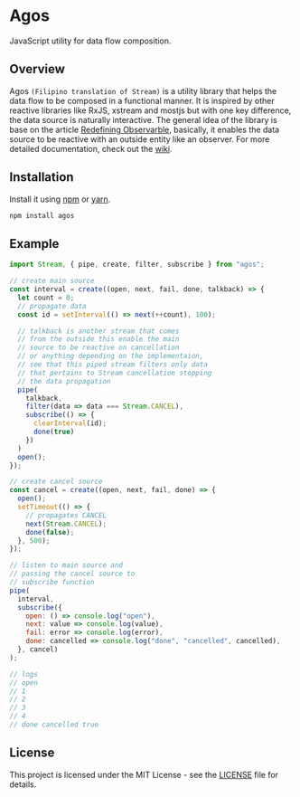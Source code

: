 # Agos

JavaScript utility for data flow composition.

## Overview

Agos `(Filipino translation of Stream)` is a utility library that helps the data flow to be composed in a functional manner. It is inspired by other reactive libraries like RxJS, xstream and mostjs but with one key difference, the data source is naturally interactive. The general idea of the library is base on the article [Redefining Observarble](https://github.com/cedmandocdoc/redefining-observable), basically, it enables the data source to be reactive with an outside entity like an observer. For more detailed documentation, check out the [wiki](https://github.com/cedmandocdoc/agos/wiki).

## Installation

Install it using [npm](https://www.npmjs.com/package/agos) or [yarn](https://yarnpkg.com/package/agos).

```bash
npm install agos
```

## Example

```js
import Stream, { pipe, create, filter, subscribe } from "agos";

// create main source
const interval = create((open, next, fail, done, talkback) => {
  let count = 0;
  // propagate data
  const id = setInterval(() => next(++count), 100);

  // talkback is another stream that comes
  // from the outside this enable the main
  // source to be reactive on cancellation
  // or anything depending on the implementaion,
  // see that this piped stream filters only data
  // that pertains to Stream cancellation stopping
  // the data propagation
  pipe(
    talkback,
    filter(data => data === Stream.CANCEL),
    subscribe(() => {
      clearInterval(id);
      done(true)
    })
  )
  open();
});

// create cancel source
const cancel = create((open, next, fail, done) => {
  open();
  setTimeout(() => {
    // propagates CANCEL
    next(Stream.CANCEL);
    done(false);
  }, 500);
});

// listen to main source and 
// passing the cancel source to
// subscribe function
pipe(
  interval,
  subscribe({
    open: () => console.log("open"),
    next: value => console.log(value),
    fail: error => console.log(error),
    done: cancelled => console.log("done", "cancelled", cancelled),
  }, cancel)
);

// logs
// open
// 1
// 2
// 3
// 4
// done cancelled true
```

## License

This project is licensed under the MIT License - see the [LICENSE](https://github.com/cedmandocdoc/agos/blob/master/LICENSE) file for details.
